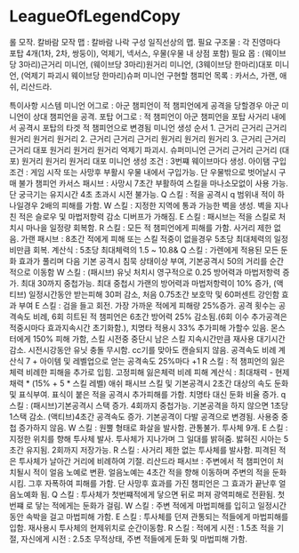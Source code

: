 # LeagueOfLegendCopy
롤 모작. 칼바람 모작
맵 : 칼바람 나락
구성 
 일직선상의 맵.
 필요 구조물 : 각 진영마다 포탑 4개(1차, 2차, 쌍둥이), 억제기, 넥서스, 우물(우물 내 상점 포함)
 필요 몹 : (웨이브당 3마리)근거리 미니언, (웨이브당 3마리)원거리 미니언, (3웨이브당 한마리)대포 미니언, (억제기 파괴시 웨이브당 한마리)슈퍼 미니언
 구현할 챔피언 목록 : 카서스, 가랜, 애쉬, 리산드라.

특이사항
  시스템
    미니언 어그로 : 아군 챔피언이 적 챔피언에게 공격을 당할경우 아군 미니언이 상대 챔피언을 공격.
    포탑 어그로 : 적 챔피언이 아군 챔피언을 포탑 사거리 내에서 공격시 포탑의 타겟 적 챔피언으로 변경됨
    미니언 생성 순서
      1. 근거리 근거리 근거리 원거리 원거리 원거리
      2. 근거리 근거리 근거리 원거리 원거리 원거리
      3. 근거리 근거리 근거리 대포 원거리 원거리 원거리
      억제기 파괴시. 슈퍼미니언 근거리 근거리 근거리 (대포) 원거리 원거리 원거리
    대포 미니언 생성 조건 : 3번쨰 웨이브마다 생성.
    아이탬 구입 조건 : 게임 시작 또는 사망후 부활시 우물 내에서 구입가능. 단 우물밖으로 벗어날시 구매 불가
  챔피언
    카서스
      패시브 : 사망시 7초간 부활하여 스킬을 마나소모없이 사용 가능. 단 궁극기는 유지시간 4초 초과시 시전 불가능.
      Q 스킬 : 적을 공격시 q 범위내 적이 하나일경우 2배의 피해를 가함.
      W 스킬 : 지정한 지역에 통과 가능한 벽을 생성. 벽을 지나친 적은 슬로우 및 마법저항력 감소 디버프가 가해짐. 
      E 스킬 : 패시브는 적을 스킬로 처치시 마나을 일정량 회복함.
      R 스킬 : 모든 적 챔피언에게 피해를 가함. 사거리 제한 없음.
    가랜
      패시브 : 8초간 적에게 피해 또는 스킬 적중이 없을경우 5초당 최대체력의 일정비만큼 회복.
              계산식 : 5초당 최대체력의 1.5 ~ 10.8&
      Q 스킬 : 가렌에게 적용된 모든 둔화 효과가 풀리며 다음 기본 공격시 침묵 상태이상 부여, 기본공격시 50의 거리를 순간적으로 이동함
      W 스킬 : (패시브) 유닛 처치시 영구적으로 0.25 방어력과 마법저항력 증가. 최대 30까지 중첩가능. 최대 중첩시 가랜의 방어력과 마법저항력이 10% 증가,
               (액티브) 일정시간동안 받는피해 30퍼 감소, 처음 0.75초간 보호막 및 60퍼센트 강인함 효과 부여
      E 스킬 : 검을 들고 회전. 가장 가까운 적에게 피해량 25%증가. 공격 횟수는 공격속도 비례, 6회 히트된 적 챔피언은 6초간 방어력 25% 감소됨.(6회 이수 추가공격은 적중시마다 효과지속시간 초기화함.), 치명타 적용시 33% 추가피해 가할수 있음. 몬스터에게 150% 피해 가함, 스킬 시전중 중단시 남은 스킬 지속시간만큼 재사용 대기시간 감소. 시전시강동안 유닛 충돌 무시함. cc기를 맞아도 캔슬되지 않음.
              공격속도 비례 계산식 7 + 아이템 및 레벨업으로 얻는 공격속도 25%마다 +1
      R 스킬 : 적 챔피언의 잃은 체력 비례한 피해을 추가로 입힘. 고정피해
                잃은체력 비례 피해 계산식 : 최대채력 - 현제채력 * (15% + 5 * 스킬 레벨)
    애쉬
      패시브 스킬 및 기본공격시 2초간 대상의 속도 둔화 및 표식부여. 표식이 붙은 적을 공격시 추가피해를 가함. 치명타 대신 둔화 비율 증가.
      q스킬 : (패시브)기본공격시 스택 증가. 4회까지 중첩가능. 기본공격을 하지 않으면 1초당 1스택 감소.
              (액티브)4초간 공격속도 증가. 기본공격이 다발 공격으로 변경됨. 사용중 중첩 증가하지 않음.
      W 스킬 : 원뿔 형태로 화살을 발사함. 관통불가. 투사체 9개.
      E 스킬 : 지정한 위치를 향해 투사체 발사. 투사체가 지나가며 그 일대를 밝혀줌. 밣혀진 시아는 5초간 유지됨. 2회까지 저장가능.
      R 스킬 : 사거리 제한 없는 투사체를 발사함. 피격된 적은 투사체가 날아간 거리에 비례하여 기절.
    리산드라
      패시브 : 주변에서 적 챔피언이 처치될시 적이 얼음 노예로 변환. 얼음노예는 4초간 적을 향해 이동하며 주변의 적을 둔화시킴. 그후 자폭하여 피해를 가함. 단 사망후 효과를 가진 챔피언은 그 효과가 끝난후 얼음노예화 됨.
      Q 스킬 : 투사체가 첫번쨰적에게 닿으면 뒤로 퍼져 광역피해로 전환됨. 첫번쨰 로 닿는 적에게는 둔화가 걸림.
      W 스킬 : 주변 적에게 마법피해를 입히고 일정시간동안 속박을 걸고 마법피해 가함.
      E 스킬 : 투사체를 던져 관통되는 적들에게 마법피해를 입함. 재사용시 투사체의 현제위치로 순간이동함.
      R 스킬 : 적에게 시전 : 1.5초 적을 기절, 자신에게 시전 : 2.5초 무적상태, 주변 적들에게 둔화 및 마법피해 가함.

